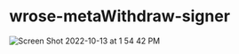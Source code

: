 # wrose-metaWithdraw-signer

![Screen Shot 2022-10-13 at 1 54 42 PM](https://user-images.githubusercontent.com/19412160/195670533-c3fff478-5c97-45b0-80ab-371e05aab3b7.png)
